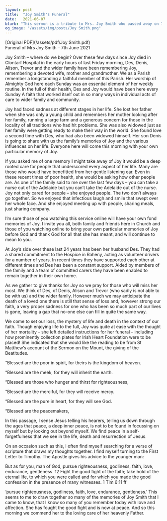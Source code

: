 ```yaml
---
layout: post
title:  "Joy Smith's Funeral"
date:   2021-06-07
blurb: "This sermon is a tribute to Mrs. Joy Smith who passed away on 7th June 2021. The sermon reflects on her life, her devotion to her family and community, and her strong faith. The sermon also highlights her enduring spirit and her ability to find joy in caring for others."
og_image: "/assets/img/posts/Joy Smith.png"
---
```

[Original PDF](/assets/pdf/Joy Smith.pdf)    
Funeral of Mrs Joy Smith – 7th June 2021

Joy Smith – where do we begin? Over these few days since Joy died in Clontarf Hospital in the early hours of last Friday morning, Des, Denis, Alison, Trevor and the wider family have been remembering Joy, remembering a devoted wife, mother and grandmother. We as a Parish remember a longstanding a faithful member of this Parish. Her worship of Almighty God here each Sunday was an essential element of her weekly routine. In the full of their health, Des and Joy would have been here every Sunday A faith that worked itself out in so many ways in individual acts of care to wider family and community.

Joy had faced sadness at different stages in her life. She lost her father when she was only a young child and remembers her mother looking after her family, running a large farm and a generous concern for those in the locality of all traditions who had hit problems. She was also widowed just as her family were getting ready to make their way in the world. She found love a second time with Des, who had also been widowed himself. Her son Denis is going to share with us the family’s memories of Joy and the various influences on her life. Everyone here will come this morning with your own particular memory of Joy.

If you asked me of one memory I might take away of Joy it would be a deep rooted care for people that underscored every aspect of her life. Many are those who would have benefitted from her gentle listening ear. Even in these recent times of poor health, she would be asking how other people are. As one of the family said to me over the last few days – you can take a nurse out of the Adelaide but you can’t take the Adelaide out of the nurse. Joy not only cared for people – she enjoyed people. The two don’t always go together. So we enjoyed that infectious laugh and smile that swept over her whole face. And she enjoyed meeting up with people, sharing meals, just sharing company.

I’m sure those of you watching this service online will have your own fond memories of Joy. I invite you all, both family and friends here in Church and those of you watching online to bring your own particular memories of Joy before God and thank God for all that she has meant, and will continue to mean to you.

At Joy’s side over these last 24 years has been her husband Des. They had a shared commitment to the Hospice in Raheny, acting as volunteer drivers for a number of years. In recent times they have supported each other at different times and Des has been a constant support. Aided by members of the family and a team of committed carers they have been enabled to remain together in their own home.

As we gather to give thanks for Joy so we pray for those who will miss her most. We think of Des, of Denis, Alison and Trevor (who sadly is not able to be with us) and the wider family. However much we may anticipate the death of a loved one there is still that sense of loss and, however strong our faith, a very proper sadness for one who has been so much part of our lives is gone, leaving a gap that no-one else can fill in quite the same way.

We come to set our loss, the mystery of life and death in the context of our faith. Though enjoying life to the full, Joy was quite at ease with the thought of her mortality – she left detailed instructions for her funeral – including how prominently collection plates for Irish Heart Foundation were to be placed! She indicated that she would like the reading to be from St Matthew’s account of the Sermon on the Mount, the giving of the Beatitudes.

“Blessed are the poor in spirit, for theirs is the kingdom of heaven.

“Blessed are the meek, for they will inherit the earth.

“Blessed are those who hunger and thirst for righteousness,

“Blessed are the merciful, for they will receive mercy.

“Blessed are the pure in heart, for they will see God.

“Blessed are the peacemakers,

In this passage, I sense Jesus telling his hearers, telling us down through the ages that peace, a deep inner peace, is not to be found in focussing on myself but by looking out beyond myself. We find peace in a self-forgetfulness that we see in the life, death and resurrection of Jesus.

On an occasion such as this, I often find myself searching for a verse of scripture that draws my thoughts together. I find myself turning to the First Letter to Timothy. The Apostle gives his advice to the younger man:

But as for you, man of God, pursue righteousness, godliness, faith, love, endurance, gentleness. 12 Fight the good fight of the faith; take hold of the eternal life, to which you were called and for which you made the good confession in the presence of many witnesses. 1 Tim 6:11 ff

‘pursue righteousness, godliness, faith, love, endurance, gentleness.’ This seems to me to draw together so many of the memories of Joy Smith that I came to know, that I know so many of you remember today with love and affection. She has fought the good fight and is now at peace. And so this morning we commend her to the loving care of her heavenly Father.
